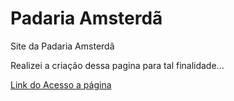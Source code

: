# Padaria Amsterdã
 Site da Padaria Amsterdã


Realizei a criação dessa pagina para tal finalidade...


<a href="https://jubs7777.github.io/Padaria-Amsterd-/" target="_blank">
  Link do Acesso a página
</a>
